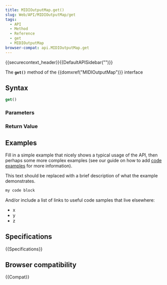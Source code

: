 ```yaml
---
title: MIDIOutputMap.get()
slug: Web/API/MIDIOutputMap/get
tags:
  - API
  - Method
  - Reference
  - get
  - MIDIOutputMap
browser-compat: api.MIDIOutputMap.get
---
```

{{securecontext_header}}{{DefaultAPISidebar("")}}

The **`get()`** method of the {{domxref("MIDIOutputMap")}} interface 

## Syntax

```js
get()
```

### Parameters



### Return Value



## Examples

Fill in a simple example that nicely shows a typical usage of the API, then perhaps some more complex examples (see our guide on how to add [code examples](/en-US/docs/MDN/Contribute/Structures/Code_examples) for more information).

This text should be replaced with a brief description of what the example demonstrates.

```js
my code block
```

And/or include a list of links to useful code samples that live elsewhere:

*   x
*   y
*   z

## Specifications

{{Specifications}}

## Browser compatibility

{{Compat}}

